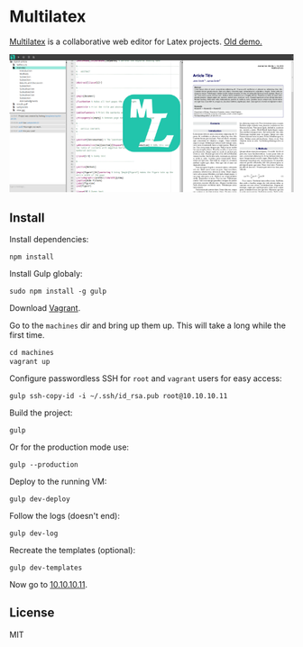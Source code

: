 Multilatex
==========

[Multilatex][multilatex] is a collaborative web editor for Latex projects. [Old
demo.][demo]

![Multilatex screenshot](screenshot.png)

## Install

Install dependencies:

    npm install

Install Gulp globaly:

    sudo npm install -g gulp

Download [Vagrant][vagrant].

Go to the `machines` dir and bring up them up. This will take a long while the
first time.

    cd machines
    vagrant up

Configure passwordless SSH for `root` and `vagrant` users for easy access:

    gulp ssh-copy-id -i ~/.ssh/id_rsa.pub root@10.10.10.11

Build the project:

    gulp

Or for the production mode use:

    gulp --production

Deploy to the running VM:

    gulp dev-deploy

Follow the logs (doesn't end):

    gulp dev-log

Recreate the templates (optional):

    gulp dev-templates

Now go to [10.10.10.11](http://10.10.10.11).

## License

MIT

[multilatex]: http://multilatex.com
[demo]: https://www.youtube.com/watch?v=8zAGN35_GpY
[vagrant]: https://www.vagrantup.com/downloads.html
